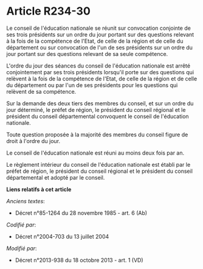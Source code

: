 # Article R234-30

Le conseil de l'éducation nationale se réunit sur convocation conjointe de ses trois présidents sur un ordre du jour portant
sur des questions relevant à la fois de la compétence de l'Etat, de celle de la région et de celle du département ou sur
convocation de l'un de ses présidents sur un ordre du jour portant sur des questions relevant de sa seule compétence. 

L'ordre du jour des séances du conseil de l'éducation nationale est arrêté conjointement par ses trois présidents lorsqu'il
porte sur des questions qui relèvent à la fois de la compétence de l'Etat, de celle de la région et de celle du département
ou par l'un de ses présidents pour les questions qui relèvent de sa compétence. 

Sur la demande des deux tiers des membres du conseil, et sur un ordre du jour déterminé, le préfet de région, le président du
conseil régional et le président du conseil départemental convoquent le conseil de l'éducation nationale. 

Toute question proposée à la majorité des membres du conseil figure de droit à l'ordre du jour. 

Le conseil de l'éducation nationale est réuni au moins deux fois par an. 

Le règlement intérieur du conseil de l'éducation nationale est établi par le préfet de région, le président du conseil
régional et le président du conseil départemental et adopté par le conseil.

**Liens relatifs à cet article**

_Anciens textes_:

  - Décret n°85-1264 du 28 novembre 1985 - art. 6 (Ab)

_Codifié par_:

  - Décret n°2004-703 du 13 juillet 2004

_Modifié par_:

  - Décret n°2013-938 du 18 octobre 2013 - art. 1 (VD)
